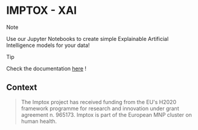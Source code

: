 # IMPTOX - XAI

 
> [!NOTE]
> Use our Jupyter Notebooks to create simple Explainable Artificial Intelligence models for your data!

> [!TIP]
> Check the documentation [here](https://thibaultschowing.github.io/IMPTOX_XAI/) ! 

## Context

> The Imptox project has received funding from the EU's H2020 framework programme for research and innovation under grant agreement n. 965173. Imptox is part of the European MNP cluster on human health.
